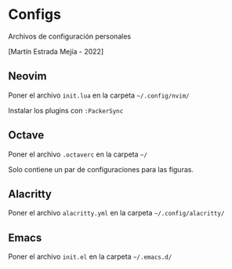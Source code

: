 # Configs

Archivos de configuración personales

[Martín Estrada Mejía - 2022]


## Neovim

Poner el archivo `init.lua` en la carpeta `~/.config/nvim/`

Instalar los plugins con `:PackerSync`


## Octave

Poner el archivo `.octaverc` en la carpeta `~/`

Solo contiene un par de configuraciones para las figuras.


## Alacritty 

Poner el archivo `alacritty.yml` en la carpeta `~/.config/alacritty/`


## Emacs

Poner el archivo `init.el` en la carpeta `~/.emacs.d/`
